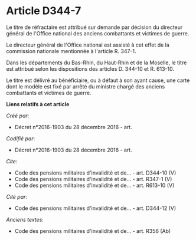# Article D344-7

Le titre de réfractaire est attribué sur demande par décision du directeur général de l'Office national des anciens
combattants et victimes de guerre.

Le directeur général de l'Office national est assisté à cet effet de la commission nationale mentionnée à l'article R. 347-1.

Dans les départements du Bas-Rhin, du Haut-Rhin et de la Moselle, le titre est attribué selon les dispositions des articles
D. 344-10  et R. 613-10.

Le titre est délivré au bénéficiaire, ou à défaut à son ayant cause, une carte dont le modèle est fixé par arrêté du ministre
chargé des anciens combattants et victimes de guerre.

**Liens relatifs à cet article**

_Créé par_:

  - Décret n°2016-1903 du 28 décembre 2016 - art.

_Codifié par_:

  - Décret n°2016-1903 du 28 décembre 2016 - art.

_Cite_:

  - Code des pensions militaires d'invalidité et de... - art. D344-10 (V)
  - Code des pensions militaires d'invalidité et de... - art. R347-1 (V)
  - Code des pensions militaires d'invalidité et de... - art. R613-10 (V)

_Cité par_:

  - Code des pensions militaires d'invalidité et de... - art. D344-12 (V)

_Anciens textes_:

  - Code des pensions militaires d'invalidité et de... - art. R356 (Ab)
